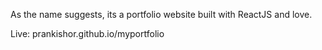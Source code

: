 As the name suggests, its a portfolio website built with ReactJS and love.

Live: prankishor.github.io/myportfolio
